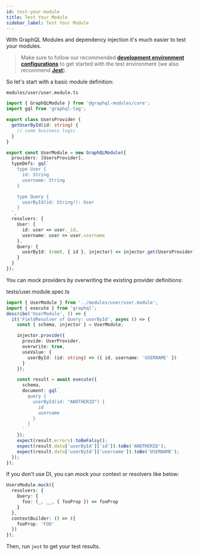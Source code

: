 ```yaml
---
id: test-your-module
title: Test Your Module
sidebar_label: Test Your Module
---
```


With GraphQL Modules and dependency injection it's much easier to test your modules.

> Make sure to follow our recommended **[development environment configurations](/docs/recipes/development-environment)** to get started with the test environment (we also recommend **[Jest](https://jestjs.io/)**).

So let's start with a basic module definition:

`modules/user/user.module.ts`

```typescript
import { GraphQLModule } from '@graphql-modules/core';
import gql from 'graphql-tag';

export class UsersProvider {
  getUserById(id: string) {
    // some business logic
  }
}

export const UserModule = new GraphQLModule({
  providers: [UsersProvider],
  typeDefs: gql`
    type User {
      id: String
      username: String
    }

    type Query {
      userById(id: String!): User
    }
  `,
  resolvers: {
    User: {
      id: user => user._id,
      username: user => user.username
    },
    Query: {
      userById: (root, { id }, injector) => injector.get(UsersProvider).getUserById(id)
    }
  }
});
```

You can mock providers by overwriting the existing provider definitions:

tests/user.module.spec.ts

```typescript
import { UserModule } from '../modules/user/user.module';
import { execute } from 'graphql';
describe('UserModule', () => {
  it('FieldResolver of Query: userById', async () => {
    const { schema, injector } = UserModule;

    injector.provide({
      provide: UserProvider,
      overwrite: true,
      useValue: {
        userById: (id: string) => ({ id, username: 'USERNAME' })
      }
    });

    const result = await execute({
      schema,
      document: gql`
        query {
          userById(id: "ANOTHERID") {
            id
            username
          }
        }
      `
    });
    expect(result.errors).toBeFalsy();
    expect(result.data['userById']['id']).toBe('ANOTHERID');
    expect(result.data['userById']['username']).toBe('USERNAME');
  });
});
```

If you don't use DI, you can mock your context or resolvers like below:

```ts
UsersModule.mock({
  resolvers: {
    Query: {
      foo: (_, __, { fooProp }) => fooProp
    }
  },
  contextBuilder: () => ({
    fooProp: 'FOO'
  })
});
```

Then, run `jest` to get your test results.
